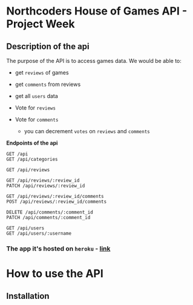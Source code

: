 # Northcoders House of Games API - Project Week

## Description of the api

The purpose of the API is to access games data. We would be able to:

- get `reviews` of games
- get `comments` from reviews
- get all `users` data
- Vote for `reviews`
- Vote for `comments`

  - you can decrement `votes` on `reviews` and `comments`

**Endpoints of the api**

```http
GET /api
GET /api/categories

GET /api/reviews

GET /api/reviews/:review_id
PATCH /api/reviews/:review_id

GET /api/reviews/:review_id/comments
POST /api/reviews/:review_id/comments

DELETE /api/comments/:comment_id
PATCH /api/comments/:comment_id

GET /api/users
GET /api/users/:username
```

### The app it's hosted on `heroku` - [link](https://nc-games-api-project.herokuapp.com/api/)

# How to use the API

## Installation
